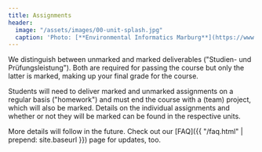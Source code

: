 ```yaml
---
title: Assignments
header:
  image: "/assets/images/00-unit-splash.jpg"
  caption: 'Photo: [**Environmental Informatics Marburg**](https://www.flickr.com/environmentalinformatics-marburg/)'
---
```


We distinguish between unmarked and marked deliverables ("Studien- und Prüfungsleistung"). Both are required for passing the course but only the latter is marked, making up your final grade for the course.

Students will need to deliver marked and unmarked assignments on a regular basis ("homework") and must end the course with a (team) project, which will also be marked.
Details on the individual assignments and whether or not they will be marked can be found in the respective units.

More details will follow in the future. Check out our [FAQ]({{ "/faq.html" | prepend: site.baseurl }}) page for updates, too.


<!--

### Unmarked deliverables

xxx


### Marked deliverables

xxx


### Final team project

xxx

-->
